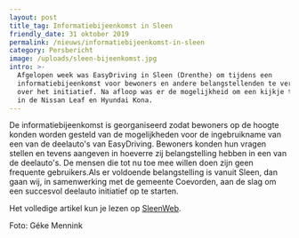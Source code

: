 ```yaml
---
layout: post
title_tag: Informatiebijeenkomst in Sleen
friendly_date: 31 oktober 2019
permalink: /nieuws/informatiebijeenkomst-in-sleen
category: Persbericht
image: /uploads/sleen-bijeenkomst.jpg
intro: >-
  Afgelopen week was EasyDriving in Sleen (Drenthe) om tijdens een
  informatiebijeenkomst voor bewoners en andere belangstellenden te vertellen
  over het initiatief. Na afloop was er de mogelijkheid om een kijkje te nemen
  in de Nissan Leaf en Hyundai Kona.
---
```

De informatiebijeenkomst is georganiseerd zodat bewoners op de hoogte konden worden gesteld van de mogelijkheden voor de ingebruikname van een van de deelauto's van EasyDriving. Bewoners konden hun vragen stellen en tevens aangeven in hoeverre zij belangstelling hebben in een van de deelauto's. De mensen die tot nu toe mee willen doen zijn geen frequente gebruikers.Als er voldoende belangstelling is vanuit Sleen, dan gaan wij, in samenwerking met de gemeente Coevorden, aan de slag om een succesvol deelauto initiatief op te starten. 

Het volledige artikel kun je lezen op [SleenWeb](https://www.sleen.nu/nieuws/bericht/11854/stap-richting-autodelen).

Foto: Géke Mennink

